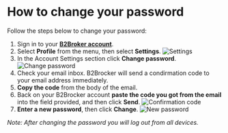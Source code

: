 # How to change your password

Follow the steps below to change your password:

1. Sign in to your **[B2Broker account](https://my.b2bdemo.net/en/login)**. 
2. Select **Profile** from the menu, then select **Settings**.
![Settings](C:\Users\Admin\Desktop\Test\Settings.jpg) 
3. In the Account Settings section click **Change password**.
![Change password](https://disk.yandex.ru/client/disk/Change_password.jpg)
4. Check your email inbox. B2Brocker will send a condirmation code to your email address immediately.
5. **Copy the code** from the body of the email.
6. Back on your B2Brocker account **paste the code you got from the email** into the field provided, and then click **Send**.
![Confirmation code](https://disk.yandex.ru/client/disk/Confirmation_code.jpg)
7. **Enter a new password**, then click **Change**.
![New password](https://disk.yandex.ru/client/disk/New_password.jpg)

_Note: After changing the password you will log out from all devices._
